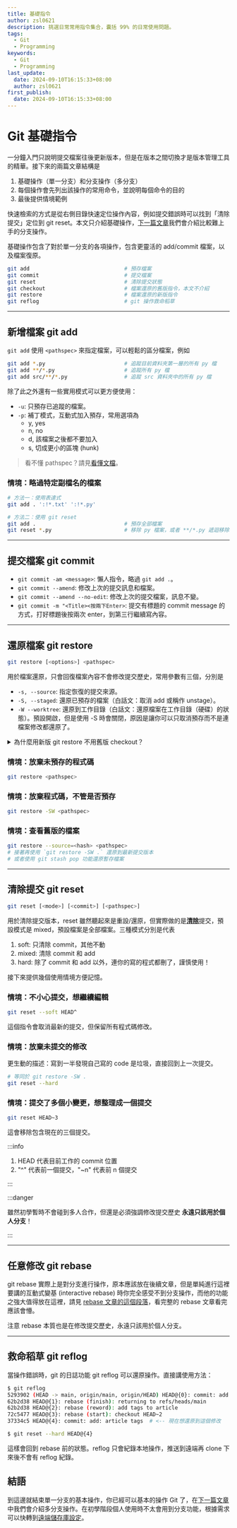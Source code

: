 ```yaml
---
title: 基礎指令
author: zsl0621
description: 挑選日常常用指令集合，囊括 99% 的日常使用問題。
tags:
  - Git
  - Programming
keywords:
  - Git
  - Programming
last_update:
  date: 2024-09-10T16:15:33+08:00
  author: zsl0621
first_publish:
  date: 2024-09-10T16:15:33+08:00
---
```


# Git 基礎指令

一分鐘入門只說明提交檔案往後更新版本，但是在版本之間切換才是版本管理工具的精華。接下來的兩篇文章結構是

1. 基礎操作（單一分支）和分支操作（多分支）
2. 每個操作會先列出該操作的常用命令，並說明每個命令的目的
3. 最後提供情境範例

快速檢索的方式是從右側目錄快速定位操作內容，例如提交錯誤時可以找到「清除提交」定位到 git reset。本文只介紹基礎操作，[下一篇文章](./branch)我們會介紹比較難上手的分支操作。

基礎操作包含了對於單一分支的各項操作，包含更靈活的 add/commit 檔案，以及檔案復原。

```sh
git add                              # 預存檔案
git commit                           # 提交檔案
git reset                            # 清除提交狀態
git checkout                         # 檔案還原的舊版指令，本文不介紹
git restore                          # 檔案還原的新版指令
git reflog                           # git 操作救命稻草
```

---

## 新增檔案 git add

`git add` 使用 `<pathspec>` 來指定檔案，可以輕鬆的區分檔案，例如

```sh
git add *.py                         # 追蹤目前資料夾第一層的所有 py 檔
git add **/*.py                      # 追蹤所有 py 檔
git add src/**/*.py                  # 追蹤 src 資料夾中的所有 py 檔
```

除了此之外還有一些實用模式可以更方便使用：

- `-u`: 只預存已追蹤的檔案。
- `-p`: 補丁模式，互動式加入預存，常用選項為
  - y, yes
  - n, no
  - d, 該檔案之後都不要加入
  - s, 切成更小的區塊 (hunk)

> 看不懂 pathspec？請見[看懂文檔](./preliminaries/read-git-docs)。

### 情境：略過特定副檔名的檔案

```sh
# 方法一：使用表達式  
git add . ':!*.txt' ':!*.py'

# 方法二：使用 git reset
git add .                            # 預存全部檔案
git reset *.py                       # 移除 py 檔案，或者 **/*.py 遞迴移除
```

---

## 提交檔案 git commit

- `git commit -am <message>`: 懶人指令，略過 `git add .`。
- `git commit --amend`: 修改上次的提交訊息和檔案。
- `git commit --amend --no-edit`: 修改上次的提交檔案，訊息不變。
- `git commit -m "<Title><按兩下Enter>`: 提交有標題的 commit message 的方式，打好標題後按兩次 enter，到第三行繼續寫內容。

---

## 還原檔案 git restore

```sh
git restore [<options>] <pathspec>
```

用於檔案還原，只會回復檔案內容不會修改提交歷史，常用參數有三個，分別是

- `-s, --source`: 指定恢復的提交來源。
- `-S, --staged`: 還原已預存的檔案（白話文：取消 add 或稱作 unstage）。
- `-W --worktree`: 還原到工作目錄（白話文：還原檔案在工作目錄（硬碟）的狀態）。預設開啟，但是使用 -S 時會關閉，原因是讓你可以只取消預存而不是連檔案修改都還原了。

<details>
  <summary>為什麼用新版 git restore 不用舊版 checkout？</summary>

新手學習這個指令是最好的，因為舊版本用於檔案還原的指令混雜，例如 `git reset <pathspec>` 可以指定檔案踢出預存，但是 `git reset --hard` 卻不能指定檔案；而 `git checkout -- .` 可以還原未預存的檔案，卻又不能處理已預存的檔案。
</details>

### 情境：放棄未預存的程式碼

```sh
git restore <pathspec>
```

### 情境：放棄程式碼，不管是否預存

```sh
git restore -SW <pathspec>
```

### 情境：查看舊版的檔案

```sh
git restore --source=<hash> <pathspec>
# 接著再使用 `git restore -SW .` 還原到最新提交版本
# 或者使用 git stash pop 功能還原暫存檔案
```

---

## 清除提交 git reset

```sh
git reset [<mode>] [<commit>] [<pathspec>]
```

用於清除提交版本，reset 雖然聽起來是重設/還原，但實際做的是<u>**清除**</u>提交，預設模式是 mixed，預設檔案是全部檔案。三種模式分別是代表

1. soft: 只清除 commit，其他不動
2. mixed: 清除 commit 和 add
3. hard: 除了 commit 和 add 以外，連你的寫的程式都刪了，謹慎使用！

接下來提供幾個使用情境方便記憶。

### 情境：不小心提交，想繼續編輯

```sh
git reset --soft HEAD^
```

這個指令會取消最新的提交，但保留所有程式碼修改。

### 情境：放棄未提交的修改

更生動的描述：寫到一半發現自己寫的 code 是垃圾，直接回到上一次提交。

```sh
# 等同於 git restore -SW .
git reset --hard
```

### 情境：提交了多個小變更，想整理成一個提交

```sh
git reset HEAD~3
```

這會移除包含現在的三個提交。

:::info

1. HEAD 代表目前工作的 commit 位置
2. "^" 代表前一個提交，"~n" 代表前 n 個提交

:::

:::danger

雖然初學暫時不會碰到多人合作，但還是必須強調修改提交歷史 **永遠只該用於個人分支**！

:::

---

## 任意修改 git rebase

git rebase 實際上是對分支進行操作，原本應該放在後續文章，但是單純進行這裡要講的互動式變基 (interactive rebase) 時你完全感受不到分支操作，而他的功能之強大值得放在這裡，請見 [rebase 文章的這個段落](./rebase#interactive)，看完整的 rebase 文章看完應該會懵。

注意 rebase 本質也是在修改提交歷史，永遠只該用於個人分支。

---

## 救命稻草 git reflog

當操作錯誤時，git 的日誌功能 git reflog 可以還原操作。直接講使用方法：

```sh
$ git reflog
5293902 (HEAD -> main, origin/main, origin/HEAD) HEAD@{0}: commit: add article: python/regex
62b2d38 HEAD@{1}: rebase (finish): returning to refs/heads/main
62b2d38 HEAD@{2}: rebase (reword): add tags to article
72c5477 HEAD@{3}: rebase (start): checkout HEAD~2
37334c5 HEAD@{4}: commit: add: article tags  # <-- 現在想還原到這個修改

$ git reset --hard HEAD@{4}
```

這樣會回到 rebase 前的狀態。reflog 只會紀錄本地操作，推送到遠端再 clone 下來後不會有 reflog 紀錄。

## 結語

到這邊就結束單一分支的基本操作，你已經可以基本的操作 Git 了，在[下一篇文章](./branch)中我們會介紹多分支操作。在初學階段個人使用時不太會用到分支功能，根據需求可以快轉到[遠端儲存庫設定](./remote-setup)。
